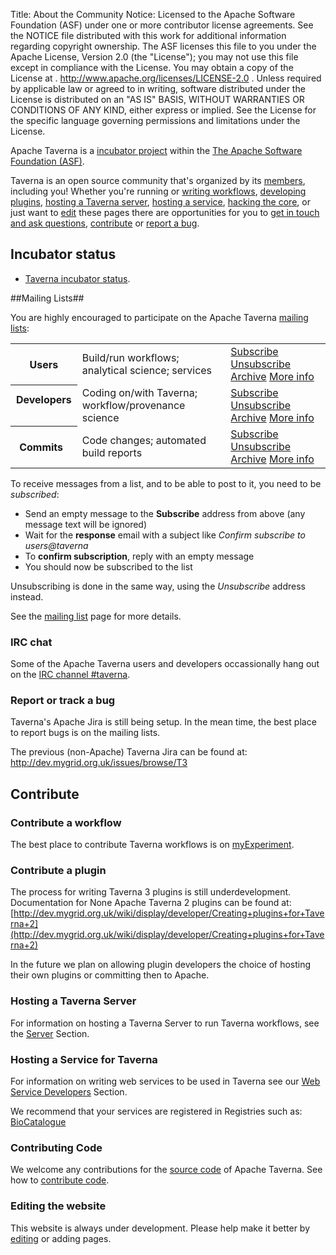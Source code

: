 Title:     About the Community
Notice:    Licensed to the Apache Software Foundation (ASF) under one
           or more contributor license agreements.  See the NOTICE file
           distributed with this work for additional information
           regarding copyright ownership.  The ASF licenses this file
           to you under the Apache License, Version 2.0 (the
           "License"); you may not use this file except in compliance
           with the License.  You may obtain a copy of the License at
           .
             http://www.apache.org/licenses/LICENSE-2.0
           .
           Unless required by applicable law or agreed to in writing,
           software distributed under the License is distributed on an
           "AS IS" BASIS, WITHOUT WARRANTIES OR CONDITIONS OF ANY
           KIND, either express or implied.  See the License for the
           specific language governing permissions and limitations
           under the License.

Apache Taverna is a [incubator project](http://incubator.apache.org/) within the 
[The Apache Software Foundation (ASF)](http://www.apache.org/).

Taverna is an open source community that's organized by its 
   [members](http://people.apache.org/committers-by-project.html#taverna), including you! 
Whether you're running or [writing workflows](#contribute-workflow), [developing plugins](#contribute-plugin), 
   [hosting a Taverna server](#contribute-server), [hosting a service](#contribute-host),
  [hacking the core](#contribute-code), or just want to [edit](#contribute-edit) these pages 
there are opportunities for you to [get in touch and ask questions](#contact), 
   [contribute](#contribute) or [report a bug](#reportbugs). 

## Incubator status

* [Taverna incubator status](http://incubator.apache.org/projects/taverna.html).

<a name="mailinglists"></a>
##Mailing Lists##

You are highly encouraged to participate on the Apache Taverna [mailing lists](/community/lists):

<table class="table table-condensed">
<tr>
  <th> Users </th>
  <td> Build/run workflows; analytical science; services</td>
  <td>
    <a class="btn btn-primary" href="mailto:users-subscribe@taverna.incubator.apache.org" role="button">Subscribe</a> 
    <a class="btn btn-default" href="mailto:users-unsubscribe@taverna.incubator.apache.org" role="button">Unsubscribe</a> 
    <a class="btn btn-default" href="http://apache-taverna-users.markmail.org/search/?q=" role="button">Archive</a> 
    <a class="btn btn-link" href="/community/lists#userstaverna" role="button">More info</a> 
  </td>
</tr>
<tr>
  <th> Developers &nbsp;</th>
  <td> Coding on/with Taverna; workflow/provenance science  &nbsp;</td>
  <td>
    <a class="btn btn-primary" href="mailto:dev-subscribe@taverna.incubator.apache.org" role="button">Subscribe</a> 
    <a class="btn btn-default" href="mailto:dev-unsubscribe@taverna.incubator.apache.org" role="button">Unsubscribe</a> 
    <a class="btn btn-default" href="http://apache-taverna-dev.markmail.org/search/?q=" role="button">Archive</a> 
    <a class="btn btn-link" href="/community/lists#devtaverna" role="button">More info</a> 
  </td>

</tr>
<tr>
  <th> Commits  &nbsp;</th>
  <td> Code changes; automated build reports  &nbsp;</td>
  <td>
    <a class="btn btn-primary" href="mailto:commits-subscribe@taverna.incubator.apache.org" role="button">Subscribe</a> 
    <a class="btn btn-default" href="mailto:commits-unsubscribe@taverna.incubator.apache.org" role="button">Unsubscribe</a> 
    <a class="btn btn-default" href="http://www.mail-archive.com/commits@taverna.incubator.apache.org/" role="button">Archive</a> 
    <a class="btn btn-link" href="/community/lists#commitstaverna" role="button">More info</a> 
  </td>
</tr>
</table>


To receive messages from a list, and to be able to post to it, you need to be *subscribed*:

 - Send an empty message to the **Subscribe** address from above (any message text will be ignored)
 - Wait for the **response** email with a subject like *Confirm subscribe to users@taverna*
 - To **confirm subscription**, reply with an empty message
 - You should now be subscribed to the list

Unsubscribing is done in the same way, using the *Unsubscribe* address instead.

See the [mailing list](/community/lists) page for more details.

### IRC chat

Some of the Apache Taverna users and developers occassionally hang out on the
[IRC channel #taverna](/community/irc). 

 
<a name="reportbugs"></a>
### Report or track a bug

Taverna's Apache Jira is still being setup.
In the mean time, the best place to report bugs is on the mailing lists.

The previous (non-Apache) Taverna Jira can be found at:
<http://dev.mygrid.org.uk/issues/browse/T3>
  
## Contribute

<a name="contribute-workflow"></a>
### Contribute a workflow

The best place to contribute Taverna workflows is on 
   [myExperiment](http://www.myexperiment.org). 

<a name="contribute-plugin"></a>
### Contribute a plugin ###
The process for writing Taverna 3 plugins is still underdevelopment.
Documentation for None Apache Taverna 2 plugins can be found at: 
[http://dev.mygrid.org.uk/wiki/display/developer/Creating+plugins+for+Taverna+2](http://dev.mygrid.org.uk/wiki/display/developer/Creating+plugins+for+Taverna+2)

In the future we plan on allowing plugin developers the choice of hosting their own plugins or committing then to Apache.

<a name="contribute-server"></a>
### Hosting a Taverna Server  
For information on hosting a Taverna Server to run Taverna workflows, see the 
[Server](/documentation/server) Section.

<a name="contribute-host"></a>
### Hosting a Service for Taverna
For information on writing web services to be used in Taverna see our 
   [Web Service Developers](/documentation/web-service-developers) Section.

We recommend that your services are registered in Registries such as:
   [BioCatalogue](http://www.biocatalogue.org)

<a name="contribute-code"></a>
### Contributing Code
We welcome any contributions for the [source code](download/code/) of Apache Taverna. See how to
[contribute code](/download/code/#contribute-to-apache-taverna).


<a name="contribute-edit"></a>
### Editing the website
This website is always under development.
Please help make it better by [editing](/community/edit) or adding pages.

